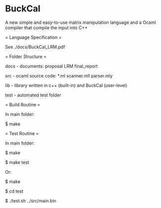 BuckCal
===
A new simple and easy-to-use matrix manipulation language and a Ocaml compiler that compile the input into C++


= Language Specification =

See ./docs/BuckCal_LRM.pdf


= Folder Structure =

docs - documents: proposal LRM final_report

src - ocaml source code: *.ml scanner.mll parser.mly

lib - library written in c++ (built-in) and BuckCal (user-level)

test - automated test folder


= Build Routine =

In main folder:

$ make


= Test Routine =

In main folder:

$ make

$ make test

Or:

$ make

$ cd test

$ ./test.sh ../src/main.bin

